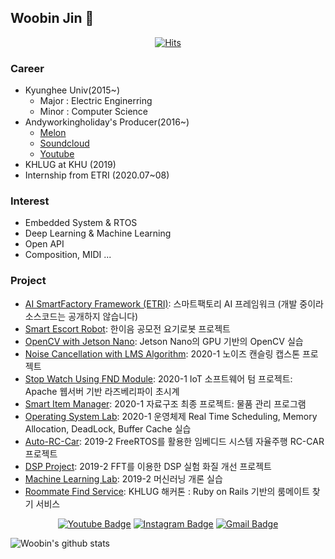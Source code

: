 ## Woobin Jin 👋

  <div align=center>

  [![Hits](https://hits.seeyoufarm.com/api/count/incr/badge.svg?url=https%3A%2F%2Fgithub.com%2Fandyworkingholiday)](https://hits.seeyoufarm.com)
  
  </div>

### Career
* Kyunghee Univ(2015~) 
  * Major : Electric Enginerring 
  * Minor : Computer Science
* Andyworkingholiday's Producer(2016~)
  * [Melon](https://www.melon.com/artist/song.htm?artistId=1133944)
  * [Soundcloud](https://soundcloud.com/andyworkingholiday)
  * [Youtube](https://www.youtube.com/channel/UCeBauIZ5u5yn6PntNY_wkZA)
* KHLUG at KHU (2019)
* Internship from ETRI (2020.07~08)

### Interest
- Embedded System & RTOS
- Deep Learning & Machine Learning
- Open API
- Composition, MIDI ...

### Project
- [AI SmartFactory Framework (ETRI)](https://github.com/andyworkingholiday/AI_Framework): 스마트팩토리 AI 프레임워크 (개발 중이라 소스코드는 공개하지 않습니다)
- [Smart Escort Robot](https://github.com/andyworkingholiday/Smart_Escort_Robot): 한이음 공모전 요기로봇 프로젝트
- [OpenCV with Jetson Nano](https://github.com/andyworkingholiday/JetsonNano_OpenCV): Jetson Nano의 GPU 기반의 OpenCV 실습
- [Noise Cancellation with LMS Algorithm](https://github.com/andyworkingholiday/Capstone_Project): 2020-1 노이즈 캔슬링 캡스톤 프로젝트
- [Stop Watch Using FND Module](https://github.com/andyworkingholiday/IoT_Software/tree/master/IOTSW_TermProject_%EC%A7%84%EC%9A%B0%EB%B9%88(2015104124)): 2020-1 IoT 소프트웨어 텀 프로젝트: Apache 웹서버 기반 라즈베리파이 초시계 
- [Smart Item Manager](https://github.com/andyworkingholiday/Data_Structure/tree/master/Item_Manager): 2020-1 자료구조 최종 프로젝트: 물품 관리 프로그램 
- [Operating System Lab](https://github.com/andyworkingholiday/Operating_System): 2020-1 운영체제 Real Time Scheduling, Memory Allocation, DeadLock, Buffer Cache 실습
- [Auto-RC-Car](https://github.com/andyworkingholiday/Embedded_System/tree/master/Auto_RC_CAR_Project): 2019-2 FreeRTOS를 활용한 임베디드 시스템 자율주행 RC-CAR 프로젝트 
- [DSP Project](https://github.com/andyworkingholiday/DSP_LAB/tree/master/DSP_FINAL_PROJECT): 2019-2 FFT를 이용한 DSP 실험 화질 개선 프로젝트
- [Machine Learning Lab](https://github.com/andyworkingholiday/Machine_Learning/tree/master/Machine_Learning): 2019-2 머신러닝 개론 실습
- [Roommate Find Service](https://github.com/andyworkingholiday/Roommate_Service): KHLUG 해커톤 : Ruby on Rails 기반의 룸메이트 찾기 서비스 


<div align=center>

[![Youtube Badge](https://img.shields.io/badge/Youtube-ff0000?style=flat-square&logo=youtube&link=https://www.youtube.com/channel/UCeBauIZ5u5yn6PntNY_wkZA)](https://www.youtube.com/channel/UCeBauIZ5u5yn6PntNY_wkZA) 
[![Instagram Badge](https://img.shields.io/badge/-Instagram-dd2a7b?style=flat-square&logo=instagram&logoColor=white&link=https://www.instagram.com/andyworkingholiday/)](https://www.instagram.com/andyworkingholiday/) 
[![Gmail Badge](https://img.shields.io/badge/-Gmail-d14836?style=flat-square&logo=Gmail&logoColor=white&link=mailto:kebee95@gmail.com)](mailto:kebee95@gmail.com)
</div>

![Woobin's github stats](https://github-readme-stats.vercel.app/api?username=andyworkingholiday&show_icons=true&hide_border=true)
